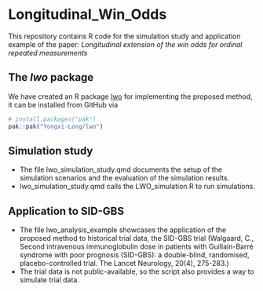 
<!-- README.md is generated from README.Rmd. Please edit that file -->

# Longitudinal_Win_Odds

<!-- badges: start -->
<!-- badges: end -->

This repository contains R code for the simulation study and application
example of the paper: *Longitudinal extension of the win odds for
ordinal repeated measurements*

## The *lwo* package

We have created an R package [lwo](https://github.com/Yongxi-Long/lwo)
for implementing the proposed method, it can be installed from GitHub
via

``` r
# install.packages("pak")
pak::pak("Yongxi-Long/lwo")
```

## Simulation study

- The file lwo_simulation_study.qmd documents the setup of the
  simulation scenarios and the evaluation of the simulation results.
- lwo_simulation_study.qmd calls the LWO_simulation.R to run
  simulations.

## Application to SID-GBS

- The file lwo_analysis_example showcases the application of the
  proposed method to historical trial data, the SID-GBS trial (Walgaard,
  C., Second intravenous immunoglobulin dose in patients with
  Guillain-Barré syndrome with poor prognosis (SID-GBS): a double-blind,
  randomised, placebo-controlled trial. The Lancet Neurology, 20(4),
  275-283.)
- The trial data is not public-available, so the script also provides a
  way to simulate trial data.
